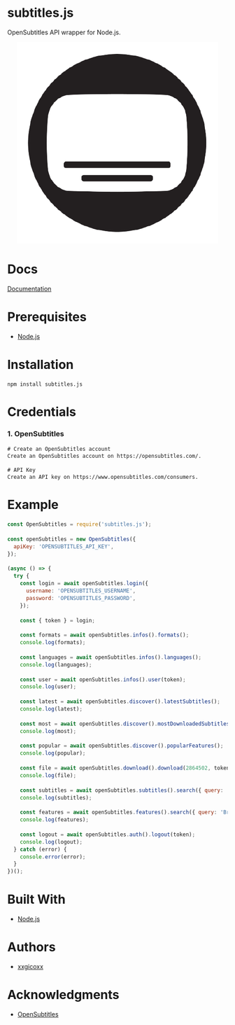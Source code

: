 # subtitles.js
OpenSubtitles API wrapper for Node.js.

<p align="center">
  <img src="assets/imgs/opensubtitles.png ">
</p>

# Docs
[Documentation](https://opensubtitles.stoplight.io/docs/opensubtitles-api/open_api.json)

# Prerequisites
* [Node.js](https://nodejs.org/en/)

# Installation
````
npm install subtitles.js
````

# Credentials
### 1. OpenSubtitles
````
# Create an OpenSubtitles account
Create an OpenSubtitles account on https://opensubtitles.com/.

# API Key
Create an API key on https://www.opensubtitles.com/consumers.
````

# Example
```javascript
const OpenSubtitles = require('subtitles.js');

const openSubtitles = new OpenSubtitles({
  apiKey: 'OPENSUBTITLES_API_KEY',
});

(async () => {
  try {
    const login = await openSubtitles.login({
      username: 'OPENSUBTITLES_USERNAME',
      password: 'OPENSUBTITLES_PASSWORD',
    });

    const { token } = login;

    const formats = await openSubtitles.infos().formats();
    console.log(formats);

    const languages = await openSubtitles.infos().languages();
    console.log(languages);

    const user = await openSubtitles.infos().user(token);
    console.log(user);

    const latest = await openSubtitles.discover().latestSubtitles();
    console.log(latest);

    const most = await openSubtitles.discover().mostDownloadedSubtitles();
    console.log(most);

    const popular = await openSubtitles.discover().popularFeatures();
    console.log(popular);

    const file = await openSubtitles.download().download(2864502, token);
    console.log(file);

    const subtitles = await openSubtitles.subtitles().search({ query: 'Breaking Bad S01E02' });
    console.log(subtitles);

    const features = await openSubtitles.features().search({ query: 'Breaking' });
    console.log(features);

    const logout = await openSubtitles.auth().logout(token);
    console.log(logout);
  } catch (error) {
    console.error(error);
  }
})();
```

# Built With
* [Node.js](https://nodejs.org/en/)

# Authors
* [xxgicoxx](https://github.com/xxgicoxx)

# Acknowledgments
* [OpenSubtitles](https://www.opensubtitles.com/)